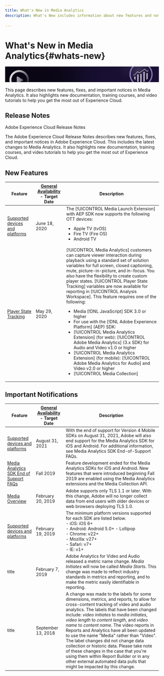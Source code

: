 ```yaml
---
title: What's New in Media Analytics
description: What's New includes information about new features and notifications.

---
```


# What's New in Media Analytics{#whats-new}

![Banner](assets/media_analytics_banner.png)

This page describes new features, fixes, and important notices in Media Analytics. It also highlights new documentation, training courses, and video tutorials to help you get the most out of Experience Cloud.

## Release Notes

Adobe Experience Cloud Release Notes

The Adobe Experience Cloud Release Notes describes new features, fixes, and important notices in Adobe Experience Cloud. This includes the latest changes to Media Analytics. It also highlights new documentation, training courses, and video tutorials to help you get the most out of Experience Cloud.

## New Features

| Feature | [General Availability](https://docs.adobe.com/content/help/en/analytics/landing/an-releases.html) - Target Date | Description |
| ----------- | ---------- | ---------- |
| [Supported devices and platforms](https://docs.adobe.com/content/help/en/media-analytics/using/supported-devices.html) | June 18, 2020 | The [!UICONTROL Media Launch Extension] with AEP SDK now supports the following OTT devices:<ul><li>Apple TV (tvOS)</li><li>Fire TV (Fire OS)</li><li>Android TV</li></ul> |
| [Player State Tracking](https://docs.adobe.com/content/help/en/media-analytics/using/player-state-tracking/player-state-overview.html) | May 29, 2020 | [!UICONTROL Media Analytics] customers can capture viewer interaction during playback using a standard set of solution variables for full screen, closed captioning, mute, picture-in-picture, and in-focus. You also have the flexibility to create custom player states. [!UICONTROL Player State Tracking] variables are now available for reporting in [!UICONTROL Analysis Workspace]. This feature requires one of the following: <ul><li>Media [!DNL JavaScript] SDK 3.0 or higher</li><li>For use with the [!DNL Adobe Experience Platform] (AEP) SDK:</li><li>[!UICONTROL Media Analytics Extension] (for web): [!UICONTROL Adobe Media Analytics] (3.x SDK) for Audio and Video v1.0 or higher</li><li>[!UICONTROL Media Analytics Extension] (for mobile): [!UICONTROL Adobe Media Analytics for Audio] and Video v2.0 or higher</li><li>[!UICONTROL Media Collection]</li></ul> |


## Important Notifications

| Feature | [General Availability](https://docs.adobe.com/content/help/en/analytics/landing/an-releases.html) - Target Date | Description |
| ----------- | ---------- | ---------- |
| [Supported devices and platforms](https://docs.adobe.com/content/help/en/media-analytics/using/supported-devices.html) | August 31, 2021 | With the end of support for Version 4 Mobile SDKs on August 31, 2021, Adobe will also end support for the Media Analytics SDK for iOS and Android. For additional information, see Media Analytics SDK End-of-Support FAQs.|
| [Media Analytics SDK End of Support FAQs](/sdk-implement/end-of-support-faqs.md) | Fall 2019 | Feature development ended for the Media Analytics SDKs for iOS and Android.  New features that were introduced beginning Fall 2019 are enabled using the Media Analytics extensions and the Media Collection API. |
| [Media Overview](media-overview.md) | February 20, 2019 | Adobe supports only TLS 1.1 or later. With this change, Adobe will no longer collect data from end users with older devices or web browsers deploying TLS 1.0. |
| [Supported devices and platforms](https://docs.adobe.com/content/help/en/media-analytics/using/supported-devices.html) | February 19, 2019 | The minimum platform versions supported for each SDK are listed below. <br>- iOS: iOS 6+ <br>- Android: Android 5.0+ - Lollipop <br>-  Chrome: v22+<br>- Mozilla: v27+<br>- Safari: v7+<br>- IE: v1+ |
| title | February 7, 2019 | Adobe Analytics for Video and Audio released a metric name change. <i>Media Initiates</i> will now be called <i>Media Starts</i>. This change was made to reflect industry standards in metrics and reporting, and to make the metric easily identifiable in reporting. |
| title | September 13, 2018 | A change was made to the labels for some dimensions, metrics, and reports, to allow for cross-content tracking of video and audio analytics. The labels that have been changed include: *video initiates* to *media initiates*, *video length* to *content length*, and *video name* to *content name*. The video reports in Reports and Analytics have all been updated to use the name "Media" rather than "Video". The label changes did not change data collection or historic data. Please take note of these changes in the case that you're using them within Report Builder or in any other external automated data pulls that might be impacted by this change. |



<!-- | title | date | description | -->
